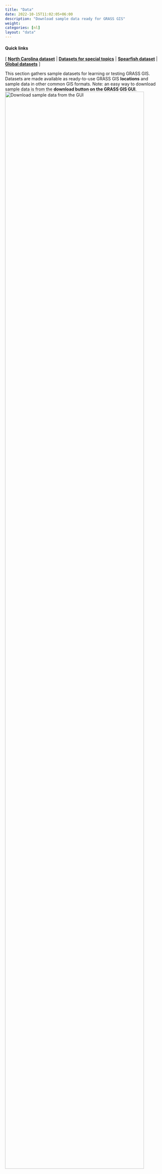 ```yaml
---
title: "Data"
date: 2022-10-15T11:02:05+06:00
description: "Download sample data ready for GRASS GIS"
weight: 
categories: [nl]
layout: "data"
---
```


  
#### Quick links

[ [**North Carolina dataset**](#NorthCarolinaDataset) | [**Datasets for special topics**](#SpecialTopicDatasets) | [**Spearfish dataset**](#SpearFishDataset) | [**Global datasets**](#GlobalDatasets) ]


<div class="row">
  <div class="col-sm-4">
    <div class="alert rounded-0 alert-default row">
    <span><i class="fa fa-arrow-right"></i> This section gathers sample datasets for learning or testing GRASS GIS. Datasets are made available as ready-to-use GRASS GIS <b>locations</b> and sample data in other
    common GIS formats.</span>
    <span><i class="fa fa-arrow-right"></i> Note: an easy way to download sample data is from the <b>download button on the GRASS GIS GUI</b>.</span>
    </div>
  </div>
  <div class="col-sm-8 text-center">
    <img src="/images/gallery/gui/download_sample_data_grass8.png" 
     width="95%" 
     alt="Download sample data from the GUI">
  </div>
</div>

<hr>

### <a name="NorthCarolinaDataset"></a> North Carolina dataset

This dataset is a modern package of geospatial data from the state of North Carolina (NC), USA. It offers raster, vector, LiDAR and satellite data (EPSG: 3358).
Most of the examples in the [manuals](/learn/manuals) of different modules are written with this dataset. 
The description, list of maps, and a quick usage tutorial are available <a href="https://www.grassbook.org/wp-content/uploads/grasslocations/nc_spm_08_contents.html">here</a>.

The North Carolina dataset can be downloaded in two versions:
<ul id="links" class="list-unstyled version">
 <li>
  <span class="mwl"><a href="https://grass.osgeo.org/sampledata/north_carolina/nc_spm_08_grass7.zip" target="_blank"> North Carolina full dataset </a></span>
  <a href="https://grass.osgeo.org/sampledata/north_carolina/nc_spm_08_grass7.zip" class="inl btn btn-primary" target="_blank">Download ZIP (159 MB)</a>
  <a href="https://grass.osgeo.org/sampledata/north_carolina/nc_spm_08_grass7.tar.gz" class="inl btn btn-secondary">Download TAR.GZ (159 MB)</a>
  </li>
  <li>
  <span class="mwl"><a href="/sampledata/north_carolina/nc_basic_spm_grass7.zip" target="_blank"> North Carolina basic dataset </a></span>
  <a href="/sampledata/north_carolina/nc_basic_spm_grass7.zip" class="inl btn btn-primary" target="_blank">Download ZIP  (50 MB)</a>
  <a href="/sampledata/north_carolina/nc_basic_spm_grass7.tar.gz" class="inl btn btn-secondary">Download TAR.GZ  (50 MB)</a>
  </li>
</ul>

<hr>

### <a name="SpecialTopicDatasets"></a> Datasets for special topics

<ul id="links" class="list-unstyled version">
  <li>
   <span class="mwl"><a href="/grass-stable/manuals/addons/i.sentinel.html" target="_blank"> Sentinel-2 reduced</a></span>
   <a href="/sampledata/north_carolina/nc_sentinel_utm17n.zip" class="inl btn btn-primary" target="_blank">Download ZIP (66 MB)</a>
   <p>Six massively reduced Sentinel-2 scenes (SAFE format)</p>
  </li>
  <li>
   <span class="mwl"><a href="/grass-stable/manuals/topic_LIDAR.html" target="_blank"> LiDAR </a></span>
   <a href="/sampledata/north_carolina/lidar_raleigh_nc_spm_height_feet_las.zip" class="inl btn btn-primary" target="_blank">Download zipped LAS (21 MB)</a>
   <a href="/sampledata/north_carolina/lidar_raleigh_nc_spm_height_feet.laz" class="inl btn btn-primary">Download LAZ (6 MB)</a>
   <p>Extra Raleigh (NC) LiDAR data file (note: height in feet): multi-return</p>
  </li>
  <li>
   <span class="mwl"><a href="/grass-stable/manuals/ " target="_blank"> Climate </a></span>
   <a href="/sampledata/north_carolina/nc_climate_spm_2000_2012.zip" class="inl btn btn-primary" target="_blank">Download ZIP (690 MB)</a>
   <p>North Carolina mapset with climatic data time series (nc_climate_spm_2000_2012). Unzip within North Carolina location, either full or basis datasets. See also the related <a href="http://ncsu-geoforall-lab.github.io/grass-temporal-workshop/">tutorial</a></p>
  </li>
  <li>
   <span class="mwl"><a href="/grass-stable/manuals/temporalintro.html" target="_blank"> Time series </a></span>
   <a href="/sampledata/north_carolina/nc_spm_mapset_modis2015_2016_lst.zip" class="inl btn btn-primary" target="_blank">Download ZIP (for G6, G7, 2 MB)</a>
   <a href="/sampledata/north_carolina/nc_spm_mapset_modis2015_2016_lst_grass8.zip" class="inl btn btn-primary" target="_blank">Download ZIP (for G8, 2 MB)</a>
   <p>MODIS Land Surface Temperature mapset (to unzip in NC location): MODIS LST raster time series (<a href="https://lpdaac.usgs.gov/products/mod11b3v006/">MOD11B3</a>, 6km, monthly)</p>
  </li>
<!-- not sure?
  <li>
   <span class="mwl"><a href="/grass-stable/manuals/projectionintro.html" target="_blank"> Projection </a></span>
   <a href="/sampledata/north_carolina/" class="inl btn btn-primary" target="_blank">Download ZIP (2 MB)</a>
   <p>NAD83(HARN) / North Carolina, EPSG 3358)</p>
  </li>
-->
  <li>
   <span class="mwl"><a href="https://grassbook.org/datasets/datasets-3rd-edition/" target="_blank"> Data for import </a></span>
   <a href="https://grassbook.org/datasets/datasets-3rd-edition/" class="inl btn btn-primary" target="_blank">Download ZIP files</a>
   <p>Selected North Carolina maps in common GIS formats (SHAPE, KML, GeoTIFF) including RGB orthophoto</p>
  </li>
  <li>
   <span class="mwl"><a href="/sampledata/slovakia3d_readme.txt" target="_blank"> 3D / voxel </a></span>
   <a href="/sampledata/slovakia3d_grass7.tar.gz" class="inl btn btn-primary" target="_blank">Download ZIP (8.9 MB)</a>
   <p>Complete Slovakia 3D precipitation location: Slovakia 3D precipitation voxel dataset</p>
  </li>
</ul>

<hr>

### <a name="SpearFishDataset"></a> Spearfish dataset

This is the classical GRASS GIS dataset from the 1980th covering a part of
Spearfish, South Dakota, USA, with raster, vector and point data. For more information on the dataset see
the short <a href="/sampledata/spearDB.pdf">documentation</a> and
<a href="/sampledata/spearfish_docs_1979_p163to171.tar.gz">soil data documentation</a> (with
<a href="/sampledata/soils_legend.txt">legend</a> for soils map).
<ul id="links" class="list-unstyled version">
 <li>
  <span class="mwl"><a href="/sampledata/spearfish_grass70data-0.3.tar.gz" target="_blank"> Spearfish dataset </a></span>
  <a href="/sampledata/spearfish_grass70data-0.3.tar.gz" class="inl btn btn-primary" target="_blank">Download TAR.GZ (20 MB)</a>
  </li>
</ul>

<hr>

### <a name="GlobalDatasets"></a> Global datasets
Based on the <a href="https://www.naturalearthdata.com/">Natural Earth data collection</a>, a GRASS GIS location with global
background maps is available in the World Geodetic System 1984 (WGS84). It is provided in two versions, a smaller, basic one and 
a more comprehensive collection with additional hydrological and ecological data: 
<ul id="links" class="list-unstyled version">
 <li>
  <span class="mwl"><a href="https://zenodo.org/record/3762852#.XrBt0vmxXIE" target="_blank"> Basic global dataset </a></span>
  <a href="https://zenodo.org/record/3762852/files/natural-earth-dataset.zip?download=1" class="inl btn btn-primary" target="_blank">Download ZIP (117 MB)</a>
  </li>
</ul>

<ul id="links" class="list-unstyled version">
 <li>
  <span class="mwl"><a href="https://zenodo.org/record/3359632#.XrBvnPmxXIE" target="_blank"> Full global dataset </a></span>
  <a href="https://zenodo.org/record/3359632/files/global-dataset.zip?download=1" class="inl btn btn-primary" target="_blank">Download ZIP (1.3 GB)</a>
  </li>
</ul>


In the [Global datasets](https://grasswiki.osgeo.org/wiki/Global_datasets) wiki, the community shares information on other open datasets
all over the globe and how they are imported into GRASS GIS.

<hr>
